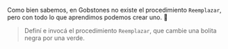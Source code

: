 Como bien sabemos, en Gobstones no existe el procedimiento `Reemplazar`, pero con todo lo que aprendimos podemos crear uno. :tada:

> Definí e invocá el procedimiento `Reemplazar`, que cambie una bolita negra por una verde.